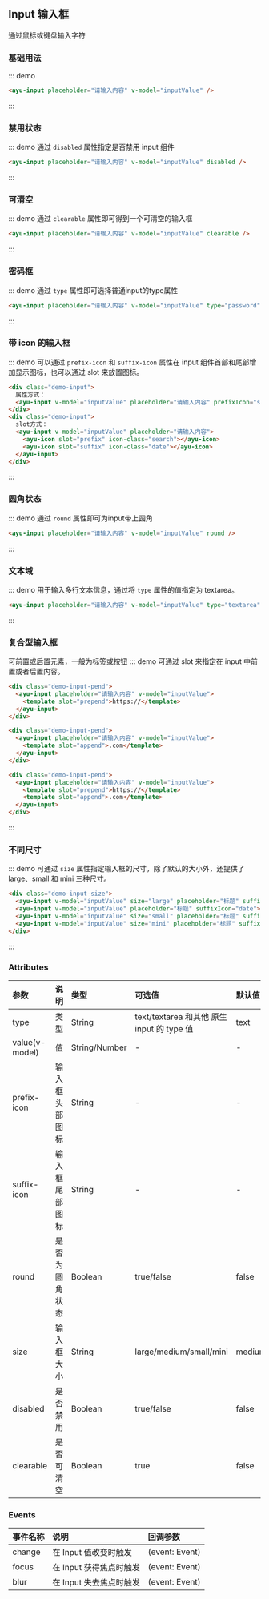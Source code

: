 <!-- <ayu-input v-model="inputValue" @change="changeinput" placeholder="标题" prefixIcon="search" suffixIcon="date" style="width:200px;margin-right: 5px;float: left;"></ayu-input>

<ayu-input v-model="inputValue" size="medium" @change="changeinput" placeholder="标题" prefixIcon="search" suffixIcon="date" style="width:200px;margin-right: 5px;float: left;"></ayu-input>

<ayu-input v-model="inputValue" size="small" @change="changeinput" placeholder="标题" prefixIcon="search" suffixIcon="date" style="width:200px;margin-right: 5px;float: left;"></ayu-input>

<ayu-input v-model="inputValue" size="mini" @change="changeinput" placeholder="标题" prefixIcon="search" suffixIcon="date" style="width:200px;margin-right: 5px;float: left;"></ayu-input> -->
## Input 输入框
通过鼠标或键盘输入字符
### 基础用法
::: demo
``` html
<ayu-input placeholder="请输入内容" v-model="inputValue" />
```
:::

### 禁用状态
::: demo 通过 `disabled` 属性指定是否禁用 input 组件
``` html
<ayu-input placeholder="请输入内容" v-model="inputValue" disabled />
```
:::

### 可清空
::: demo 通过 `clearable` 属性即可得到一个可清空的输入框
``` html
<ayu-input placeholder="请输入内容" v-model="inputValue" clearable />
```
:::

### 密码框
::: demo 通过 `type` 属性即可选择普通input的type属性
``` html
<ayu-input placeholder="请输入内容" v-model="inputValue" type="password" />
```
:::

### 带 icon 的输入框
::: demo 可以通过 `prefix-icon` 和 `suffix-icon` 属性在 input 组件首部和尾部增加显示图标，也可以通过 slot 来放置图标。
``` html
<div class="demo-input">
  属性方式：
  <ayu-input v-model="inputValue" placeholder="请输入内容" prefixIcon="search" suffixIcon="date"></ayu-input>
</div>
<div class="demo-input">
  slot方式：
  <ayu-input v-model="inputValue" placeholder="请输入内容">
    <ayu-icon slot="prefix" icon-class="search"></ayu-icon>
    <ayu-icon slot="suffix" icon-class="date"></ayu-icon>
  </ayu-input>
</div>
```
:::

### 圆角状态
::: demo 通过 `round` 属性即可为input带上圆角
``` html
<ayu-input placeholder="请输入内容" v-model="inputValue" round />
```
:::

### 文本域
::: demo 用于输入多行文本信息，通过将 `type` 属性的值指定为 textarea。
``` html
<ayu-input placeholder="请输入内容" v-model="inputValue" type="textarea" />
```
:::

### 复合型输入框
可前置或后置元素，一般为标签或按钮
::: demo 可通过 slot 来指定在 input 中前置或者后置内容。
``` html
<div class="demo-input-pend">
  <ayu-input placeholder="请输入内容" v-model="inputValue">
    <template slot="prepend">https://</template>
  </ayu-input>
</div>

<div class="demo-input-pend">
  <ayu-input placeholder="请输入内容" v-model="inputValue">
    <template slot="append">.com</template>
  </ayu-input>
</div>

<div class="demo-input-pend">
  <ayu-input placeholder="请输入内容" v-model="inputValue">
    <template slot="prepend">https://</template>
    <template slot="append">.com</template>
  </ayu-input>
</div>
```
:::

### 不同尺寸
::: demo 可通过 `size` 属性指定输入框的尺寸，除了默认的大小外，还提供了 large、small 和 mini 三种尺寸。
``` html
<div class="demo-input-size">
  <ayu-input v-model="inputValue" size="large" placeholder="标题" suffixIcon="date"></ayu-input>
  <ayu-input v-model="inputValue" placeholder="标题" suffixIcon="date"></ayu-input>
  <ayu-input v-model="inputValue" size="small" placeholder="标题" suffixIcon="date"></ayu-input>
  <ayu-input v-model="inputValue" size="mini" placeholder="标题" suffixIcon="date"></ayu-input>
</div>
```
:::

### Attributes
|参数|说明|类型|可选值|默认值
|:---|:---|:---|:---|:---
|type|类型|String|text/textarea 和其他 原生 input 的 type 值|text
|value(v-model)|值|String/Number|-|-
|prefix-icon|输入框头部图标|String|-|-
|suffix-icon|输入框尾部图标|String|-|-
|round|是否为圆角状态|Boolean|true/false|false
|size|输入框大小|String|large/medium/small/mini|medium
|disabled|是否禁用|Boolean|true/false|false
|clearable|是否可清空|Boolean|true|false

### Events
事件名称|说明|回调参数
:---|:---|:---
change|在 Input 值改变时触发|(event: Event)
focus|在 Input 获得焦点时触发|(event: Event)
blur|	在 Input 失去焦点时触发|(event: Event)
<script>
export default {
  data() {
    return {
      inputValue: '',
    }
  },
  methods: {
    changeinput() {
      console.log('this is change');
    }
  }
}
</script>
<style scoped lang="scss">
  .ayu-input {
    width: 180px;
  }
  .demo-input {
    display: inline-flex;
    align-items: center;
    margin-right: 15px;
  }
  .demo-input-pend {
    .ayu-input {
      width: 100%;
      margin-bottom: 10px;
    }
  }
  .demo-input-size {
    display: inline-flex;
    justify-content: space-between;
    .ayu-input {
      margin-right: 10px;
    }
  }
</style>